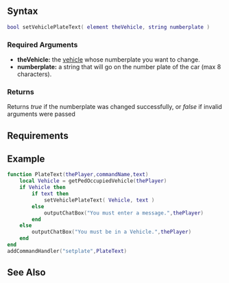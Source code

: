 Syntax
------

``` lua
bool setVehiclePlateText( element theVehicle, string numberplate )
```

### Required Arguments

-   **theVehicle:** the [vehicle](/vehicle.md "wikilink") whose numberplate you want to change.
-   **numberplate:** a string that will go on the number plate of the car (max 8 characters).

### Returns

Returns *true* if the numberplate was changed successfully, or *false* if invalid arguments were passed

Requirements
------------

Example
-------

``` lua
function PlateText(thePlayer,commandName,text)
    local Vehicle = getPedOccupiedVehicle(thePlayer)
    if Vehicle then
        if text then
            setVehiclePlateText( Vehicle, text )
        else
            outputChatBox("You must enter a message.",thePlayer)
        end
    else
        outputChatBox("You must be in a Vehicle.",thePlayer)
    end
end
addCommandHandler("setplate",PlateText)
```

See Also
--------
